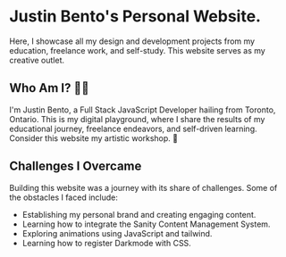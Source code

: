 # Justin Bento's Personal Website.

Here, I showcase all my design and development projects from my education, freelance work, and self-study. This website serves as my creative outlet.

## Who Am I? 🧑‍💻

I'm Justin Bento, a Full Stack JavaScript Developer hailing from Toronto, Ontario. This is my digital playground, where I share the results of my educational journey, freelance endeavors, and self-driven learning. Consider this website my artistic workshop. 🎨

## Challenges I Overcame

Building this website was a journey with its share of challenges. Some of the obstacles I faced include:

* Establishing my personal brand and creating engaging content.
* Learning how to integrate the Sanity Content Management System.
* Exploring animations using JavaScript and tailwind.
* Learning how to register Darkmode with CSS. 
